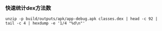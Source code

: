 ### 快速统计dex方法数

    unzip -p build/outputs/apk/app-debug.apk classes.dex | head -c 92 | tail -c 4 | hexdump -e '1/4 "%d\n"'